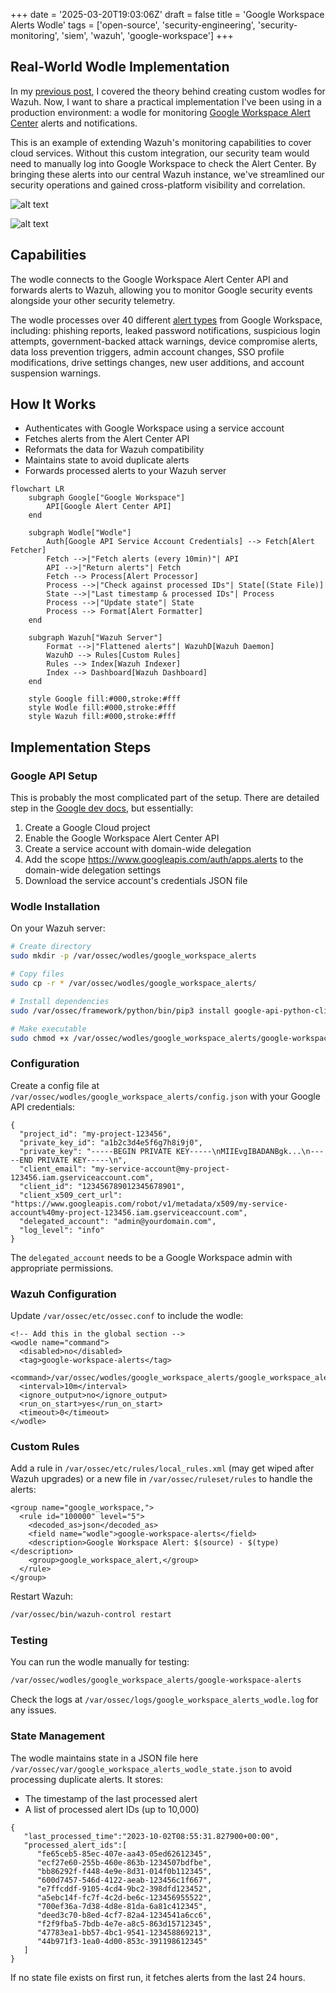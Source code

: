 +++
date = '2025-03-20T19:03:06Z'
draft = false
title = 'Google Workspace Alerts Wodle'
tags = ['open-source', 'security-engineering', 'security-monitoring', 'siem', 'wazuh', 'google-workspace']
+++

## Real-World Wodle Implementation

In my [previous post](/blog/creating-a-custom-wazuh-wodle), I covered the theory behind creating custom wodles for Wazuh. Now, I want to share a practical implementation I've been using in a production environment: a wodle for monitoring [Google Workspace Alert Center](https://workspace.google.com/intl/en_uk/products/admin/alert-center/) alerts and notifications.

This is an example of extending Wazuh's monitoring capabilities to cover cloud services. Without this custom integration, our security team would need to manually log into Google Workspace to check the Alert Center. By bringing these alerts into our central Wazuh instance, we've streamlined our security operations and gained cross-platform visibility and correlation.

![alt text](google-workspace-alerts-wodle-1.png)

![alt text](google-workspace-alerts-wodle-2.png)

## Capabilities

The wodle connects to the Google Workspace Alert Center API and forwards alerts to Wazuh, allowing you to monitor Google security events alongside your other security telemetry.

The wodle processes over 40 different [alert types](https://developers.google.com/admin-sdk/alertcenter/reference/alert-types) from Google Workspace, including: phishing reports, leaked password notifications, suspicious login attempts, government-backed attack warnings, device compromise alerts, data loss prevention triggers, admin account changes, SSO profile modifications, drive settings changes, new user additions, and account suspension warnings.

## How It Works

- Authenticates with Google Workspace using a service account
- Fetches alerts from the Alert Center API
- Reformats the data for Wazuh compatibility
- Maintains state to avoid duplicate alerts
- Forwards processed alerts to your Wazuh server


```mermaid
flowchart LR
    subgraph Google["Google Workspace"]
        API[Google Alert Center API]
    end

    subgraph Wodle["Wodle"]
        Auth[Google API Service Account Credentials] --> Fetch[Alert Fetcher]
        Fetch -->|"Fetch alerts (every 10min)"| API
        API -->|"Return alerts"| Fetch
        Fetch --> Process[Alert Processor]
        Process -->|"Check against processed IDs"| State[(State File)]
        State -->|"Last timestamp & processed IDs"| Process
        Process -->|"Update state"| State
        Process --> Format[Alert Formatter]
    end

    subgraph Wazuh["Wazuh Server"]
        Format -->|"Flattened alerts"| WazuhD[Wazuh Daemon]
        WazuhD --> Rules[Custom Rules]
        Rules --> Index[Wazuh Indexer]
        Index --> Dashboard[Wazuh Dashboard]
    end

    style Google fill:#000,stroke:#fff
    style Wodle fill:#000,stroke:#fff
    style Wazuh fill:#000,stroke:#fff
```

## Implementation Steps

### Google API Setup

This is probably the most complicated part of the setup. There are detailed step in the [Google dev docs](https://developers.google.com/workspace/guides/get-started), but essentially:

1. Create a Google Cloud project
2. Enable the Google Workspace Alert Center API
3. Create a service account with domain-wide delegation
4. Add the scope https://www.googleapis.com/auth/apps.alerts to the domain-wide delegation settings
5. Download the service account's credentials JSON file

### Wodle Installation

On your Wazuh server:

```bash
# Create directory
sudo mkdir -p /var/ossec/wodles/google_workspace_alerts

# Copy files
sudo cp -r * /var/ossec/wodles/google_workspace_alerts/

# Install dependencies
sudo /var/ossec/framework/python/bin/pip3 install google-api-python-client google-auth google-auth-httplib2

# Make executable
sudo chmod +x /var/ossec/wodles/google_workspace_alerts/google-workspace-alerts
```

### Configuration

Create a config file at `/var/ossec/wodles/google_workspace_alerts/config.json` with your Google API credentials:

```json{filename="config.json"}
{
  "project_id": "my-project-123456",
  "private_key_id": "a1b2c3d4e5f6g7h8i9j0",
  "private_key": "-----BEGIN PRIVATE KEY-----\nMIIEvgIBADANBgk...\n-----END PRIVATE KEY-----\n",
  "client_email": "my-service-account@my-project-123456.iam.gserviceaccount.com",
  "client_id": "123456789012345678901",
  "client_x509_cert_url": "https://www.googleapis.com/robot/v1/metadata/x509/my-service-account%40my-project-123456.iam.gserviceaccount.com",
  "delegated_account": "admin@yourdomain.com",
  "log_level": "info"
}
```

The `delegated_account` needs to be a Google Workspace admin with appropriate permissions.

### Wazuh Configuration

Update `/var/ossec/etc/ossec.conf` to include the wodle:

```xml{filename="ossec.conf"}
<!-- Add this in the global section -->
<wodle name="command">
  <disabled>no</disabled>
  <tag>google-workspace-alerts</tag>
  <command>/var/ossec/wodles/google_workspace_alerts/google_workspace_alerts</command>
  <interval>10m</interval>
  <ignore_output>no</ignore_output>
  <run_on_start>yes</run_on_start>
  <timeout>0</timeout>
</wodle>
```

### Custom Rules

Add a rule in `/var/ossec/etc/rules/local_rules.xml` (may get wiped after Wazuh upgrades) or a new file in `/var/ossec/ruleset/rules` to handle the alerts:

```xml{filename="local_rules.xml"}
<group name="google_workspace,">
  <rule id="100000" level="5">
    <decoded_as>json</decoded_as>
    <field name="wodle">google-workspace-alerts</field>
    <description>Google Workspace Alert: $(source) - $(type)</description>
    <group>google_workspace_alert,</group>
  </rule>
</group>
```

Restart Wazuh:

```bash
/var/ossec/bin/wazuh-control restart
```

### Testing

You can run the wodle manually for testing:

```bash
/var/ossec/wodles/google_workspace_alerts/google-workspace-alerts
```

Check the logs at `/var/ossec/logs/google_workspace_alerts_wodle.log` for any issues.

### State Management

The wodle maintains state in a JSON file here `/var/ossec/var/google_workspace_alerts_wodle_state.json` to avoid processing duplicate alerts. It stores:

- The timestamp of the last processed alert
- A list of processed alert IDs (up to 10,000)

```json{filename="example_google_workspace_alerts_wodle_state.json"}
{
   "last_processed_time":"2023-10-02T08:55:31.827900+00:00",
   "processed_alert_ids":[
      "fe65ceb5-85ec-407e-aa43-05ed62612345",
      "ecf27e60-255b-460e-863b-1234507bdfbe",
      "bb86292f-f448-4e9e-8d31-014f0b112345",
      "600d7457-546d-4122-aeab-123456c1f667",
      "e7ffcddf-9105-4cd4-9bc2-398dfd123452",
      "a5ebc14f-fc7f-4c2d-be6c-123456955522",
      "700ef36a-7d38-4d8e-81da-6a81c412345",
      "deed3c70-b8ed-4cf7-82a4-1234541a6cc6",
      "f2f9fba5-7bdb-4e7e-a8c5-863d15712345",
      "47783ea1-bb57-4bc1-9541-123458869213",
      "44b971f3-1ea0-4d00-853c-391198612345"
   ]
}
```

If no state file exists on first run, it fetches alerts from the last 24 hours.